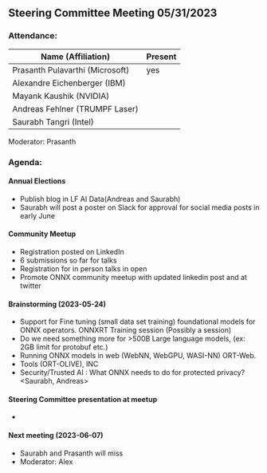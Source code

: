 ## Steering Committee Meeting 05/31/2023

### Attendance:

| Name (Affiliation)              | Present  |
| ------------------------------- | -------- |
| Prasanth Pulavarthi (Microsoft) | yes |
| Alexandre Eichenberger (IBM)    |  |
| Mayank Kaushik (NVIDIA)         |  |
| Andreas Fehlner (TRUMPF Laser)  |  |
| Saurabh Tangri (Intel)          |  |

Moderator: Prasanth

### Agenda:

  #### Annual Elections
  - Publish blog in LF AI Data(Andreas and Saurabh)
  - Saurabh will post a poster on Slack for approval for social media posts in early June

  #### Community Meetup
  - Registration posted on LinkedIn
  - 6 submissions so far for talks
  - Registration for in person talks in open
  - Promote ONNX community meetup with updated linkedin post and at twitter
  
  #### Brainstorming (2023-05-24)
  - Support for Fine tuning (small data set training) foundational models for ONNX operators. ONNXRT Training session (Possibly a session)  <Alex>
  - Do we need something more for >500B Large language models, (ex: 2GB limit for protobuf etc.) <Prasanth>
  - Running ONNX models in web (WebNN, WebGPU, WASI-NN) ORT-Web. <Saurabh>
  - Tools (ORT-OLIVE), INC <Prasanth>
  - Security/Trusted AI : What ONNX needs to do for protected privacy? <Saurabh, Andreas>

  #### Steering Committee presentation at meetup
  -
  

  #### Next meeting (2023-06-07)
  - Saurabh and Prasanth will miss
  - Moderator: Alex
